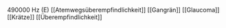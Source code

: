 490000 Hz (E)
[[Atemwegsüberempfindlichkeit]]
[[Gangrän]]
[[Glaucoma]]
[[Krätze]]
[[Überempfindlichkeit]]